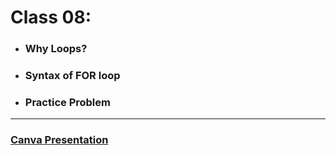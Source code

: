 # Class 08:

* ###  Why Loops?
* ###  Syntax of FOR loop
* ###  Practice Problem

---

### [Canva Presentation](https://www.canva.com/design/DAG0iGbDEOQ/RPe196mmifi3j31pVZt1Xw/view?utm_content=DAG0iGbDEOQ&utm_campaign=designshare&utm_medium=link2&utm_source=uniquelinks&utlId=haedfc27aac)